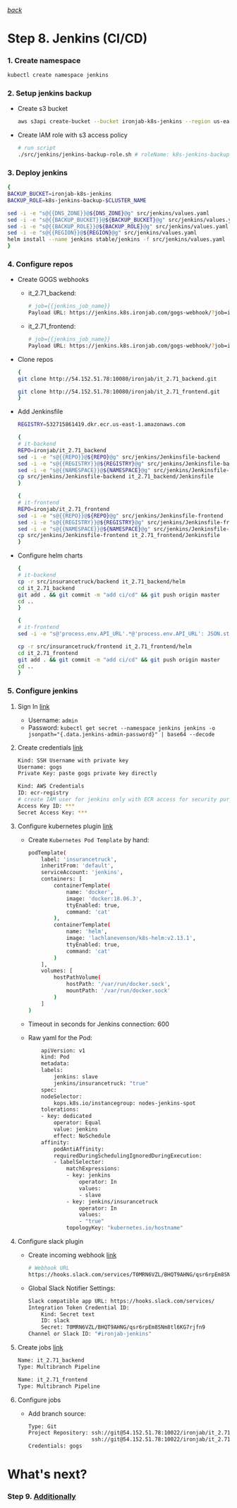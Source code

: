 ###### [back](http://54.152.51.78:10080/ironjab/it-k8s/src/master/docs/step7.md)

# Step 8. Jenkins (CI/CD)

### 1. Create namespace

```sh
kubectl create namespace jenkins
```

### 2. Setup jenkins backup

* Create s3 bucket
    ```sh
    aws s3api create-bucket --bucket ironjab-k8s-jenkins --region us-east-1
    ```
* Create IAM role with s3 access policy 
    ```sh
    # run script
    ./src/jenkins/jenkins-backup-role.sh # roleName: k8s-jenkins-backup-$CLUSTER_NAME
    ```

### 3. Deploy jenkins

```sh
{
BACKUP_BUCKET=ironjab-k8s-jenkins
BACKUP_ROLE=k8s-jenkins-backup-$CLUSTER_NAME

sed -i -e "s@{{DNS_ZONE}}@${DNS_ZONE}@g" src/jenkins/values.yaml
sed -i -e "s@{{BACKUP_BUCKET}}@${BACKUP_BUCKET}@g" src/jenkins/values.yaml
sed -i -e "s@{{BACKUP_ROLE}}@${BACKUP_ROLE}@g" src/jenkins/values.yaml
sed -i -e "s@{{REGION}}@${REGION}@g" src/jenkins/values.yaml
helm install --name jenkins stable/jenkins -f src/jenkins/values.yaml --namespace jenkins
}
```

### 4. Configure repos

* Create GOGS webhooks
    * it_2.71_backend:

        ```sh
        # job={{jenkins_job_name}}
        Payload URL: https://jenkins.k8s.ironjab.com/gogs-webhook/?job=it_2.71_backend
        ```
    * it_2.71_frontend:
    
        ```sh
        # job={{jenkins_job_name}}
        Payload URL: https://jenkins.k8s.ironjab.com/gogs-webhook/?job=it_2.71_frontend
        ```

* Clone repos

    ```sh
    {
    git clone http://54.152.51.78:10080/ironjab/it_2.71_backend.git

    git clone http://54.152.51.78:10080/ironjab/it_2.71_frontend.git
    }
    ```

* Add Jenkinsfile

    ```sh
    REGISTRY=532715861419.dkr.ecr.us-east-1.amazonaws.com

    {
    # it-backend
    REPO=ironjab/it_2.71_backend
    sed -i -e "s@{{REPO}}@${REPO}@g" src/jenkins/Jenkinsfile-backend
    sed -i -e "s@{{REGISTRY}}@${REGISTRY}@g" src/jenkins/Jenkinsfile-backend
    sed -i -e "s@{{NAMESPACE}}@${NAMESPACE}@g" src/jenkins/Jenkinsfile-backend
    cp src/jenkins/Jenkinsfile-backend it_2.71_backend/Jenkinsfile
    }

    {
    # it-frontend
    REPO=ironjab/it_2.71_frontend
    sed -i -e "s@{{REPO}}@${REPO}@g" src/jenkins/Jenkinsfile-frontend
    sed -i -e "s@{{REGISTRY}}@${REGISTRY}@g" src/jenkins/Jenkinsfile-frontend
    sed -i -e "s@{{NAMESPACE}}@${NAMESPACE}@g" src/jenkins/Jenkinsfile-frontend
    cp src/jenkins/Jenkinsfile-frontend it_2.71_frontend/Jenkinsfile
    }
    ```

* Configure helm charts

    ```sh
    {
    # it-backend
    cp -r src/insurancetruck/backend it_2.71_backend/helm
    cd it_2.71_backend 
    git add . && git commit -m "add ci/cd" && git push origin master
    cd ..
    }

    {
    # it-frontend
    sed -i -e "s@'process.env.API_URL'.*@'process.env.API_URL': JSON.stringify('https://backend.${NAMESPACE}.${DNS_ZONE}'),@g" it_2.71_frontend/webpack.dev.config.js

    cp -r src/insurancetruck/frontend it_2.71_frontend/helm
    cd it_2.71_frontend
    git add . && git commit -m "add ci/cd" && git push origin master
    cd ..
    }
    ```

### 5. Configure jenkins

1. Sign In [link](https://jenkins.k8s.ironjab.com/login)
    * Username: `admin`
    * Password: `kubectl get secret --namespace jenkins jenkins -o jsonpath="{.data.jenkins-admin-password}" | base64 --decode`
2. Create credentials [link](https://jenkins.k8s.ironjab.com/credentials/store/system/domain/_/newCredentials)

    ```sh
    Kind: SSH Username with private key
    Username: gogs
    Private Key: paste gogs private key directly
    ```

    ```sh
    Kind: AWS Credentials
    ID: ecr-registry
    # create IAM user for jenkins only with ECR access for security purpose
    Access Key ID: ***
    Secret Access Key: ***
    ```
3. Configure kubernetes plugin  [link](https://jenkins.k8s.ironjab.com/configure)
    * Create `Kubernetes Pod Template` by hand:

        ```sh
        podTemplate(
            label: 'insurancetruck', 
            inheritFrom: 'default',
            serviceAccount: 'jenkins',
            containers: [
                containerTemplate(
                    name: 'docker', 
                    image: 'docker:18.06.3',
                    ttyEnabled: true,
                    command: 'cat'
                ),
                containerTemplate(
                    name: 'helm', 
                    image: 'lachlanevenson/k8s-helm:v2.13.1',
                    ttyEnabled: true,
                    command: 'cat'
                )
            ],
            volumes: [
                hostPathVolume(
                    hostPath: '/var/run/docker.sock',
                    mountPath: '/var/run/docker.sock'
                )
            ]
        )
        ```
        
    * Timeout in seconds for Jenkins connection: 600
    * Raw yaml for the Pod:

        ```sh
            apiVersion: v1
            kind: Pod
            metadata:
            labels:
                jenkins: slave
                jenkins/insurancetruck: "true"
            spec:
            nodeSelector:
                kops.k8s.io/instancegroup: nodes-jenkins-spot
            tolerations:
            - key: dedicated
                operator: Equal
                value: jenkins
                effect: NoSchedule
            affinity:
                podAntiAffinity:
                requiredDuringSchedulingIgnoredDuringExecution:
                - labelSelector:
                    matchExpressions:
                    - key: jenkins
                        operator: In
                        values:
                        - slave
                    - key: jenkins/insurancetruck
                        operator: In
                        values:
                        - "true"
                    topologyKey: "kubernetes.io/hostname"
        ```

4. Configure slack plugin
    * Create incoming webhook [link](https://api.slack.com/incoming-webhooks)

        ```sh
        # Webhook URL
        https://hooks.slack.com/services/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
        ```

    * Global Slack Notifier Settings:

        ```sh
        Slack compatible app URL: https://hooks.slack.com/services/
        Integration Token Credential ID:
            Kind: Secret text
            ID: slack
            Secret: T0MRN6VZL/BHQT9AHNG/qsr6rpEm8SNm8tl6KG7rjfn9
        Channel or Slack ID: "#ironjab-jenkins"
        ```

5. Create jobs [link](https://jenkins.k8s.ironjab.com/view/all/newJob)

    ```sh
    Name: it_2.71_backend
    Type: Multibranch Pipeline
    ```

    ```sh
    Name: it_2.71_frontend
    Type: Multibranch Pipeline
    ```

6. Configure jobs
    * Add branch source:
    
        ```sh
        Type: Git
        Project Repository: ssh://git@54.152.51.78:10022/ironjab/it_2.71_backend.git
                            ssh://git@54.152.51.78:10022/ironjab/it_2.71_frontend.git
        Credentials: gogs
        ```

# What's next?

### Step 9. [Additionally](http://54.152.51.78:10080/ironjab/it-k8s/src/master/docs/step9.md)
